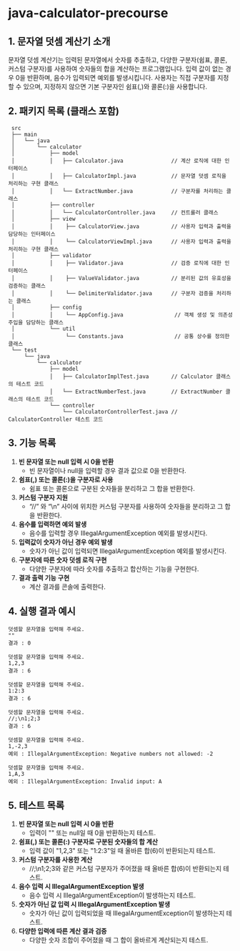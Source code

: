 # java-calculator-precourse

## 1. 문자열 덧셈 계산기 소개

문자열 덧셈 계산기는 입력된 문자열에서 숫자를 추출하고, 다양한 구분자(쉼표, 콜론, 커스텀 구분자)를 사용하여 숫자들의 합을 계산하는 프로그램입니다. 입력 값이 없는 경우 0을 반환하며, 음수가 입력되면 예외를
발생시킵니다. 사용자는 직접 구분자를 지정할 수 있으며, 지정하지 않으면 기본 구분자인 쉼표(,)와 콜론(:)을 사용합니다.

## 2. 패키지 목록 (클래스 포함)

```  
 src
 ├── main
 │   └── java
 │       └── calculator
 │           ├── model
 │           │   ├── Calculator.java               // 계산 로직에 대한 인터페이스
 │           │   ├── CalculatorImpl.java           // 문자열 덧셈 로직을 처리하는 구현 클래스
 │           │   └── ExtractNumber.java            // 구분자를 처리하는 클래스
 │           ├── controller
 │           │   └── CalculatorController.java     // 컨트롤러 클래스
 │           ├── view
 │           │    ├── CalculatorView.java          // 사용자 입력과 출력을 담당하는 인터페이스
 │           │    └── CalculatorViewImpl.java      // 사용자 입력과 출력을 처리하는 구현 클래스
 │           ├── validator
 │           │    ├── Validator.java               // 검증 로직에 대한 인터페이스
 │           │    ├── ValueValidator.java          // 분리된 값의 유효성을 검증하는 클래스
 │           │    └── DelimiterValidator.java      // 구분자 검증을 처리하는 클래스
 │           ├── config
 │           │    └── AppConfig.java                // 객체 생성 및 의존성 주입을 담당하는 클래스
 │           └── util
 │                └── Constants.java                // 공통 상수를 정의한 클래스
 └── test
     └── java
         └── calculator
             ├── model
             │   ├── CalculatorImplTest.java       // Calculator 클래스의 테스트 코드
             │   └── ExtractNumberTest.java        // ExtractNumber 클래스의 테스트 코드           
             └── controller
                 └── CalculatorControllerTest.java // CalculatorController 테스트 코드
```

## 3. 기능 목록

1. **빈 문자열 또는 null 입력 시 0을 반환**
    * 빈 문자열이나 null을 입력할 경우 결과 값으로 0을 반환한다.
2. **쉼표(,) 또는 콜론(:)을 구분자로 사용**
    * 쉼표 또는 콜론으로 구분된 숫자들을 분리하고 그 합을 반환한다.
3. **커스텀 구분자 지원**
    * “//” 와 “\n” 사이에 위치한 커스텀 구분자를 사용하여 숫자들을 분리하고 그 합을 반환한다.
4. **음수를 입력하면 예외 발생**
    * 음수를 입력할 경우 IllegalArgumentException 예외를 발생시킨다.
5. **입력값이 숫자가 아닌 경우 예외 발생**
    * 숫자가 아닌 값이 입력되면 IllegalArgumentException 예외를 발생시킨다.
6. **구분자에 따른 숫자 덧셈 로직 구현**
    * 다양한 구분자에 따라 숫자를 추출하고 합산하는 기능을 구현한다.
7. **결과 출력 기능 구현**
    * 계산 결과를 콘솔에 출력한다.

## 4. 실행 결과 예시

```
덧셈할 문자열을 입력해 주세요.  
""  
결과 : 0

덧셈할 문자열을 입력해 주세요.  
1,2,3  
결과 : 6

덧셈할 문자열을 입력해 주세요.  
1:2:3  
결과 : 6

덧셈할 문자열을 입력해 주세요.  
//;\n1;2;3  
결과 : 6

덧셈할 문자열을 입력해 주세요.  
1,-2,3  
예외 : IllegalArgumentException: Negative numbers not allowed: -2

덧셈할 문자열을 입력해 주세요.  
1,A,3  
예외 : IllegalArgumentException: Invalid input: A
```

## 5. 테스트 목록

1. **빈 문자열 또는 null 입력 시 0을 반환**
    * 입력이 "" 또는 null일 때 0을 반환하는지 테스트.
2. **쉼표(,) 또는 콜론(:) 구분자로 구분된 숫자들의 합 계산**
    * 입력 값이 "1,2,3" 또는 "1:2:3"일 때 올바른 합(6)이 반환되는지 테스트.
3. **커스텀 구분자를 사용한 계산**
    * //;\n1;2;3와 같은 커스텀 구분자가 주어졌을 때 올바른 합(6)이 반환되는지 테스트.
4. **음수 입력 시 IllegalArgumentException 발생**
    * 음수 입력 시 IllegalArgumentException이 발생하는지 테스트.
5. **숫자가 아닌 값 입력 시 IllegalArgumentException 발생**
    * 숫자가 아닌 값이 입력되었을 때 IllegalArgumentException이 발생하는지 테스트.
6. **다양한 입력에 따른 계산 결과 검증**
    * 다양한 숫자 조합이 주어졌을 때 그 합이 올바르게 계산되는지 테스트.

